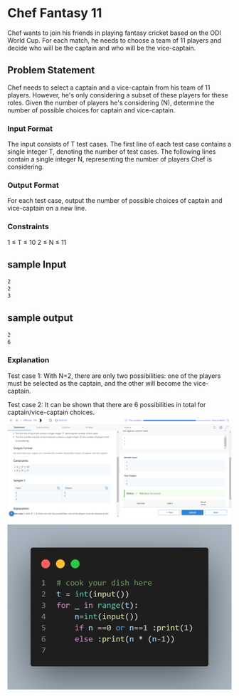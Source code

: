 # Chef Fantasy 11

Chef wants to join his friends in playing fantasy cricket based on the ODI World Cup. For each match, he needs to choose a team of 11 players and decide who will be the captain and who will be the vice-captain.

## Problem Statement

Chef needs to select a captain and a vice-captain from his team of 11 players. However, he's only considering a subset of these players for these roles. Given the number of players he's considering (N), determine the number of possible choices for captain and vice-captain.

### Input Format

The input consists of T test cases. The first line of each test case contains a single integer T, denoting the number of test cases. The following lines contain a single integer N, representing the number of players Chef is considering.

### Output Format

For each test case, output the number of possible choices of captain and vice-captain on a new line.

### Constraints

1 ≤ T ≤ 10
2 ≤ N ≤ 11



## sample Input
```
2
2
3

```
## sample output
```
2
6

```

### Explanation

Test case 1: With N=2, there are only two possibilities: one of the players must be selected as the captain, and the other will become the vice-captain.

Test case 2: It can be shown that there are 6 possibilities in total for captain/vice-captain choices.
![](Untitled.png)
![](code.png)
